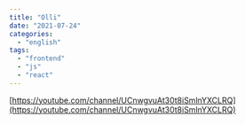 ```yaml
---
title: "Olli"
date: "2021-07-24"
categories:
  - "english"
tags:
  - "frontend"
  - "js"
  - "react"
---
```


[https://youtube.com/channel/UCnwgvuAt30t8iSmlnYXCLRQ](https://youtube.com/channel/UCnwgvuAt30t8iSmlnYXCLRQ)
